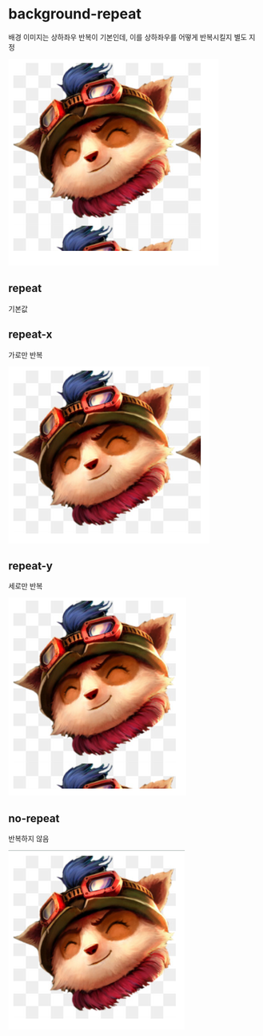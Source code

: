 # background-repeat

배경 이미지는 상하좌우 반복이 기본인데, 이를 상하좌우를 어떻게 반복시킬지 별도 지정

![background-repeat](images/background-repeat.png)

## repeat

기본값

## repeat-x

가로만 반복

![background-repeat-repeat-x](images/background-repeat-repeat-x.png)

## repeat-y

세로만 반복

![background-repeat-repeat-y](images/background-repeat-repeat-y.png)

## no-repeat

반복하지 않음

![background-repeat-no-repeat](images/background-repeat-no-repeat.png)
